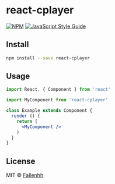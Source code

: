 # react-cplayer

> 

[![NPM](https://img.shields.io/npm/v/react-cplayer.svg)](https://www.npmjs.com/package/react-cplayer) [![JavaScript Style Guide](https://img.shields.io/badge/code_style-standard-brightgreen.svg)](https://standardjs.com)

## Install

```bash
npm install --save react-cplayer
```

## Usage

```jsx
import React, { Component } from 'react'

import MyComponent from 'react-cplayer'

class Example extends Component {
  render () {
    return (
      <MyComponent />
    )
  }
}
```

## License

MIT © [Fallenhh](https://github.com/Fallenhh)
